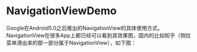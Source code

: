# NavigationViewDemo
Google在Android5.0之后推出的NavigationView的具体使用方式。
NavigationView在很多App上都已经可以看到其效果图，国内的比如知乎（侧拉菜单滑出来的那一部分属于NavigationView），如下图：
